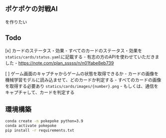 ## ポケポケの対戦AI
を作りたい

## Todo
[x] カードのステータス・効果
    - すべてのカードのステータス・効果を`statics/cards/status.yaml`に記載する
    - 有志の方のAPIを使わせていただきました
        - https://note.com/plan_sssss/n/n01fabe8eb739

[ ] ゲーム画面のキャプチャからゲームの状態を取得できるか
    - カードの画像を機械学習モデルに読み込ませて、どのカードか判定する
        - すべてのカードの画像を取得する必要あり `statics/cards/images/{number}.png`
    - もしくは、通信をキャプチャして、カードを判定する


## 環境構築
```bash
conda create -n pokepoke python=3.9
conda activate pokepoke
pip install -r requirements.txt
```